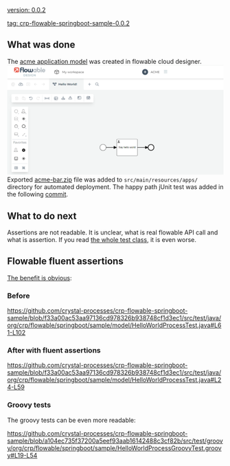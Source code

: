 [version: 0.0.2](https://github.com/crystal-processes/crp-flowable-springboot-sample/releases/tag/crp-flowable-springboot-sample-0.0.2)

[tag: crp-flowable-springboot-sample-0.0.2](https://github.com/crystal-processes/crp-flowable-springboot-sample/releases/tag/crp-flowable-springboot-sample-0.0.2)

## What was done
The [acme application model](../../src/main/resources/apps/acme-bar.zip) was created in flowable cloud designer.
![Initial acme application](../images/initial-acme-app.png)
Exported [acme-bar.zip](https://github.com/crystal-processes/crp-flowable-springboot-sample/commit/72b6657490c2740d86d083314ab11941cacf2ba7#diff-f560d6ffb8aab7489c1d92d4076d095a9a5052538e803572e31e6e7d3f18fc53) file was added to `src/main/resources/apps/` directory for automated deployment.
The happy path jUnit test was added in the following [commit](https://github.com/crystal-processes/crp-flowable-springboot-sample/commit/72b6657490c2740d86d083314ab11941cacf2ba7#diff-5c80c6fe57043ccfeb87e4a7eefa23903f8d7a7ab61cf8e6298ab3bc28dbdb2d).

## What to do next
Assertions are not readable. It is unclear, what is real flowable API call and what is assertion. 
If you read [the whole test class](https://github.com/crystal-processes/crp-flowable-springboot-sample/commit/72b6657490c2740d86d083314ab11941cacf2ba7#diff-5c80c6fe57043ccfeb87e4a7eefa23903f8d7a7ab61cf8e6298ab3bc28dbdb2d), it is even worse.

## Flowable fluent assertions
[The benefit is obvious](https://github.com/crystal-processes/crp-flowable-springboot-sample/commit/89fbdf46cea2e2235e8e34dc86ffe960d2584667):

### Before

https://github.com/crystal-processes/crp-flowable-springboot-sample/blob/f33a00ac53aa97136cd978326b938748cf1d3ec1/src/test/java/org/crp/flowable/springboot/sample/model/HelloWorldProcessTest.java#L61-L102

### After with fluent assertions

https://github.com/crystal-processes/crp-flowable-springboot-sample/blob/f33a00ac53aa97136cd978326b938748cf1d3ec1/src/test/java/org/crp/flowable/springboot/sample/model/HelloWorldProcessTest.java#L24-L59

### Groovy tests
The groovy tests can be even more readable:

https://github.com/crystal-processes/crp-flowable-springboot-sample/blob/a104ec735f37200a5eef93aab16142488c3cf82b/src/test/groovy/org/crp/flowable/springboot/sample/HelloWorldProcessGroovyTest.groovy#L19-L54